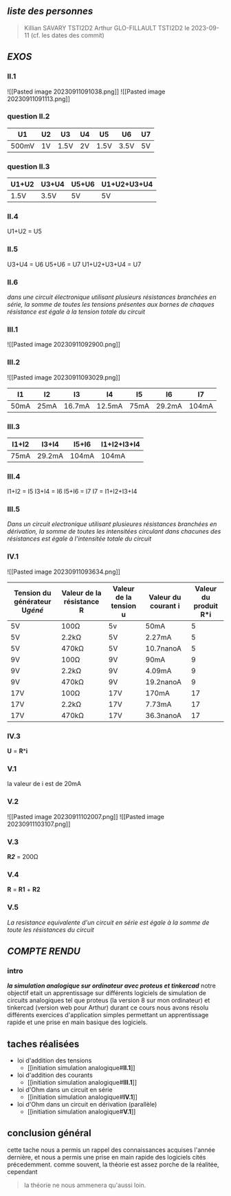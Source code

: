 ## *liste des personnes*
> Killian SAVARY TSTI2D2
> Arthur GLO-FILLAULT TSTI2D2
> le 2023-09-11 (cf. les dates des commit)

## *EXOS*
### **II.1**
![[Pasted image 20230911091038.png]]
![[Pasted image 20230911091113.png]]
### **question II.2**

|U1|U2|U3|U4|U5|U6|U7|
|----|----|----|----|----|----|----|
|500mV|1V|1.5V|2V|1.5V|3.5V|5V|

### **question II.3**

|U1+U2|U3+U4|U5+U6|U1+U2+U3+U4|
|--|--|--|--|
|1.5V|3.5V|5V|5V|

### **II.4**
U1+U2 = U5

### **II.5**
U3+U4 = U6
U5+U6 = U7
U1+U2+U3+U4 = U7

### **II.6**
*dans une circuit électronique utilisant plusieurs résistances branchées en série, la somme de toutes les tensions présentes aux bornes de chaques résistance est égale à la tension totale du circuit*


### **III.1**
![[Pasted image 20230911092900.png]]

### **III.2**
![[Pasted image 20230911093029.png]]

|I1|I2|I3|I4|I5|I6|I7|
|--|--|--|--|--|--|--|
|50mA|25mA|16.7mA|12.5mA|75mA|29.2mA|104mA|

### **III.3**

|I1+I2|I3+I4|I5+I6|I1+I2+I3+I4|
|--|--|--|--|
|75mA|29.2mA|104mA|104mA|

### **III.4**

I1+I2 = I5
I3+I4 = I6
I5+I6 = I7
I7 = I1+I2+I3+I4

### **III.5**
*Dans un circuit electronique utilisant plusieures résistances branchées en dérivation, la somme de toutes les intensitées circulant dans chacunes des résistances est égale à l'intensitée totale du circuit*

### **IV.1**
![[Pasted image 20230911093634.png]]


|Tension du générateur **U*géné***|Valeur de la résistance **R**|Valeur de la tension **u**|Valeur du courant **i**|Valeur du produit **R**\***i**|
|--|--|--|--|--|
|5V|100Ω|5v|50mA|5|
|5V|2.2kΩ|5V|2.27mA|5|
|5V|470kΩ|5V|10.7nanoA|5|
|9V|100Ω|9V|90mA|9|
|9V|2.2kΩ|9V|4.09mA|9|
|9V|470kΩ|9V|19.2nanoA|9|
|17V|100Ω|17V|170mA|17|
|17V|2.2kΩ|17V|7.73mA|17|
|17V|470kΩ|17V|36.3nanoA|17|

### **IV.3**
**U** = **R**\***i**

### **V.1**

la valeur de i est de 20mA

### **V.2**
![[Pasted image 20230911102007.png]]
![[Pasted image 20230911103107.png]]
### **V.3**
**R*2*** = 200Ω

### **V.4**
**R** = **R1** + **R2**

### **V.5**
*La resistance equivalente d'un circuit en série est égale à la somme de toute les résistances du circuit*

## *COMPTE RENDU*

### intro
***la simulation analogique sur ordinateur avec proteus et tinkercad***
notre objectif etait un apprentissage sur différents logiciels de simulation de circuits analogiques tel que proteus (la version 8 sur mon ordinateur) et tinkercad (version web pour Arthur)
durant ce cours nous avons résolu différents exercices d'application simples permettant un apprentissage rapide et une prise en main basique des logiciels.
## taches réalisées
- loi d'addition des tensions
	- [[initiation simulation analogique#**II.1**]]
- loi d'addition des courants
	- [[initiation simulation analogique#**III.1**]]
- loi d'Ohm dans un circuit en série
	- [[initiation simulation analogique#**IV.1**]]
- loi d'Ohm dans un circuit en dérivation (parallèle)
	- [[initiation simulation analogique#**V.1**]]
## conclusion général
cette tache nous a permis un rappel des connaissances acquises l'année dernière, et nous a permis une prise en main rapide des logiciels cités précedemment.
comme souvent, la théorie est assez porche de la réalitée, cependant
> la théorie ne nous ammenera qu'aussi loin.